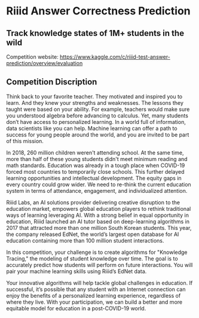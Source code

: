 # Riiid Answer Correctness Prediction
## Track knowledge states of 1M+ students in the wild
Competition website: https://www.kaggle.com/c/riiid-test-answer-prediction/overview/evaluation 
## Competition Discription
Think back to your favorite teacher. They motivated and inspired you to learn. And they knew your strengths and weaknesses. The lessons they taught were based on your ability. For example, teachers would make sure you understood algebra before advancing to calculus. Yet, many students don’t have access to personalized learning. In a world full of information, data scientists like you can help. Machine learning can offer a path to success for young people around the world, and you are invited to be part of this mission.



In 2018, 260 million children weren't attending school. At the same time, more than half of these young students didn't meet minimum reading and math standards. Education was already in a tough place when COVID-19 forced most countries to temporarily close schools. This further delayed learning opportunities and intellectual development. The equity gaps in every country could grow wider. We need to re-think the current education system in terms of attendance, engagement, and individualized attention.

Riiid Labs, an AI solutions provider delivering creative disruption to the education market, empowers global education players to rethink traditional ways of learning leveraging AI. With a strong belief in equal opportunity in education, Riiid launched an AI tutor based on deep-learning algorithms in 2017 that attracted more than one million South Korean students. This year, the company released EdNet, the world’s largest open database for AI education containing more than 100 million student interactions.

In this competition, your challenge is to create algorithms for "Knowledge Tracing," the modeling of student knowledge over time. The goal is to accurately predict how students will perform on future interactions. You will pair your machine learning skills using Riiid’s EdNet data.

Your innovative algorithms will help tackle global challenges in education. If successful, it’s possible that any student with an Internet connection can enjoy the benefits of a personalized learning experience, regardless of where they live. With your participation, we can build a better and more equitable model for education in a post-COVID-19 world.

